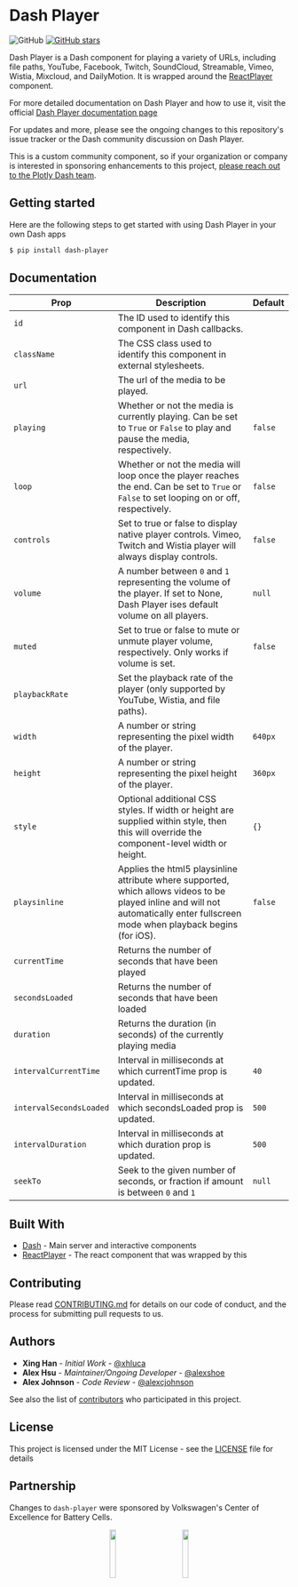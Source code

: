 # Dash Player

![GitHub](https://img.shields.io/github/license/mashape/apistatus.svg)
[![GitHub stars](https://img.shields.io/github/stars/xhlulu/dash-player.svg)](https://github.com/xhlulu/dash-player/stargazers)

Dash Player is a Dash component for playing a variety of URLs, including file paths, YouTube, Facebook, Twitch, SoundCloud, Streamable, Vimeo, Wistia, Mixcloud, and DailyMotion. It is wrapped around the [ReactPlayer](https://github.com/cookpete/react-player) component.

For more detailed documentation on Dash Player and how to use it, visit the official [Dash Player documentation page](https://dash.plotly.com/dash-player)

For updates and more, please see the ongoing changes to this repository's issue tracker or the Dash community discussion on Dash Player.

This is a custom community component, so if your organization or company is interested in sponsoring enhancements to this project, [please reach out to the Plotly Dash team](https://plot.ly/dash/pricing).

## Getting started

Here are the following steps to get started with using Dash Player in your own Dash apps

```sh
$ pip install dash-player
```

## Documentation

| Prop                    | Description                                                                                                                                                                       | Default |
| ----------------------- | --------------------------------------------------------------------------------------------------------------------------------------------------------------------------------- | ------- |
| `id`                    | The ID used to identify this component in Dash callbacks.                                                                                                                         |
| `className`             | The CSS class used to identify this component in external stylesheets.                                                                                                            |
| `url`                   | The url of the media to be played.                                                                                                                                                |
| `playing`               | Whether or not the media is currently playing. Can be set to `True` or `False` to play and pause the media, respectively.                                                         | `false` |
| `loop`                  | Whether or not the media will loop once the player reaches the end. Can be set to `True` or `False` to set looping on or off, respectively.                                       | `false` |
| `controls`              | Set to true or false to display native player controls. Vimeo, Twitch and Wistia player will always display controls.                                                             | `false` |
| `volume`                | A number between `0` and `1` representing the volume of the player. If set to None, Dash Player ises default volume on all players.                                               | `null`  |
| `muted`                 | Set to true or false to mute or unmute player volume, respectively. Only works if volume is set.                                                                                  | `false` |
| `playbackRate`          | Set the playback rate of the player (only supported by YouTube, Wistia, and file paths).                                                                                          |
| `width`                 | A number or string representing the pixel width of the player.                                                                                                                    | `640px` |
| `height`                | A number or string representing the pixel height of the player.                                                                                                                   | `360px` |
| `style`                 | Optional additional CSS styles. If width or height are supplied within style, then this will override the component-level width or height.                                        | `{}`    |
| `playsinline`           | Applies the html5 playsinline attribute where supported, which allows videos to be played inline and will not automatically enter fullscreen mode when playback begins (for iOS). | `false` |
| `currentTime`           | Returns the number of seconds that have been played                                                                                                                               |
| `secondsLoaded`         | Returns the number of seconds that have been loaded                                                                                                                               |
| `duration`              | Returns the duration (in seconds) of the currently playing media                                                                                                                  |
| `intervalCurrentTime`   | Interval in milliseconds at which currentTime prop is updated.                                                                                                                    | `40`    |
| `intervalSecondsLoaded` | Interval in milliseconds at which secondsLoaded prop is updated.                                                                                                                  | `500`   |
| `intervalDuration`      | Interval in milliseconds at which duration prop is updated.                                                                                                                       | `500`   |
| `seekTo`                | Seek to the given number of seconds, or fraction if amount is between `0` and `1`                                                                                                 | `null`  |

## Built With

- [Dash](https://dash.plot.ly/) - Main server and interactive components
- [ReactPlayer](https://www.npmjs.com/package/react-player) - The react component that was wrapped by this

## Contributing

Please read [CONTRIBUTING.md](CONTRIBUTING.md) for details on our code of conduct, and the process for submitting pull requests to us.

## Authors

- **Xing Han** - _Initial Work_ - [@xhluca](https://github.com/xhluca)
- **Alex Hsu** - _Maintainer/Ongoing Developer_ - [@alexshoe](https://github.com/alexshoe)
- **Alex Johnson** - _Code Review_ - [@alexcjohnson](https://github.com/alexcjohnson)

See also the list of [contributors](https://github.com/xhlulu/dash-player/contributors) who participated in this project.

## License

This project is licensed under the MIT License - see the [LICENSE](LICENSE) file for details

## Partnership

Changes to `dash-player` were sponsored by Volkswagen's Center of Excellence for Battery Cells.

<p float="left" align="center" >
<img src="https://user-images.githubusercontent.com/42301846/205996088-f719228c-166d-46d2-b41c-bf5b93c56d9b.png" width=15% aspect-ratio=3/10 >
&nbsp;&nbsp;&nbsp;&nbsp;&nbsp;&nbsp;&nbsp;&nbsp;&nbsp;&nbsp;&nbsp;&nbsp;
<img src="https://user-images.githubusercontent.com/42301846/205995821-a4bd3113-2c2e-4014-a50f-24bc7fc18faf.png" width=15%>
</p>
